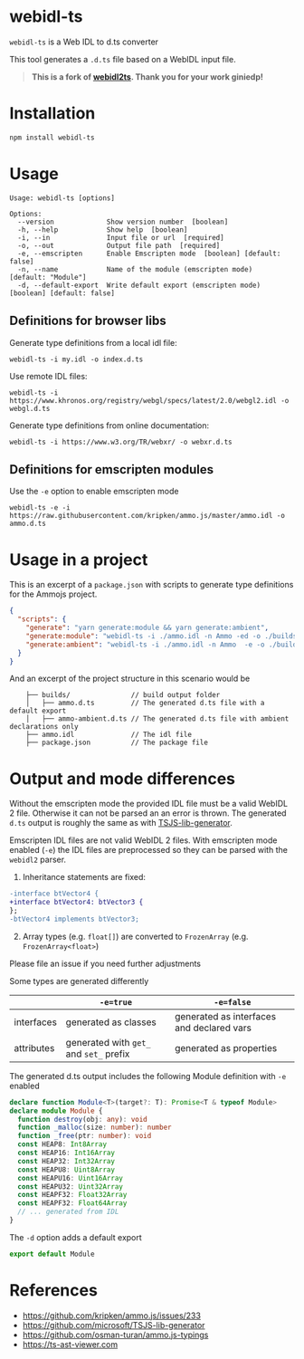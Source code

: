 # webidl-ts

`webidl-ts` is a  Web IDL to d.ts converter

This tool generates a `.d.ts` file based on a WebIDL input file.

>**This is a fork of [webidl2ts](https://github.com/giniedp/webidl2ts). Thank you for your work giniedp!**

# Installation

```sh
npm install webidl-ts
```

# Usage

```
Usage: webidl-ts [options]

Options:
  --version             Show version number  [boolean]
  -h, --help            Show help  [boolean]
  -i, --in              Input file or url  [required]
  -o, --out             Output file path  [required]
  -e, --emscripten      Enable Emscripten mode  [boolean] [default: false]
  -n, --name            Name of the module (emscripten mode)  [default: "Module"]
  -d, --default-export  Write default export (emscripten mode)  [boolean] [default: false]
```

## Definitions for browser libs

Generate type definitions from a local idl file:

```
webidl-ts -i my.idl -o index.d.ts
```

Use remote IDL files:

```
webidl-ts -i https://www.khronos.org/registry/webgl/specs/latest/2.0/webgl2.idl -o webgl.d.ts
```

Generate type definitions from online documentation:

```
webidl-ts -i https://www.w3.org/TR/webxr/ -o webxr.d.ts
```

## Definitions for emscripten modules

Use the `-e` option to enable emscripten mode

```
webidl-ts -e -i https://raw.githubusercontent.com/kripken/ammo.js/master/ammo.idl -o ammo.d.ts
```

# Usage in a project

This is an excerpt of a `package.json` with scripts to generate type definitions for the Ammojs project.

```json
{
  "scripts": {
    "generate": "yarn generate:module && yarn generate:ambient",
    "generate:module": "webidl-ts -i ./ammo.idl -n Ammo -ed -o ./builds/ammo.d.ts",
    "generate:ambient": "webidl-ts -i ./ammo.idl -n Ammo  -e -o ./builds/ammo-ambient.d.ts"
  }
}
```

And an excerpt of the project structure in this scenario would be

```
    ├── builds/               // build output folder
    │   ├── ammo.d.ts         // The generated d.ts file with a default export
    │   ├── ammo-ambient.d.ts // The generated d.ts file with ambient declarations only
    ├── ammo.idl              // The idl file
    ├── package.json          // The package file
```

# Output and mode differences

Without the emscripten mode the provided IDL file must be a valid WebIDL 2 file. Otherwise it can not be parsed an an error is thrown. The generated `d.ts` output is roughly the same as with [TSJS-lib-generator](https://github.com/microsoft/TSJS-lib-generator).

Emscripten IDL files are not valid WebIDL 2 files. With emscripten mode enabled (`-e`) the IDL files are preprocessed so they can be parsed with the `webidl2` parser.

1. Inheritance statements are fixed:

```diff
-interface btVector4 {
+interface btVector4: btVector3 {
};
-btVector4 implements btVector3;
```

2. Array types (e.g. `float[]`) are converted to `FrozenArray` (e.g. `FrozenArray<float>`)

Please file an issue if you need further adjustments

Some types are generated differently

|            | `-e=true`                               | `-e=false`                                |
| ---------- | --------------------------------------- | ----------------------------------------- |
| interfaces | generated as classes                    | generated as interfaces and declared vars |
| attributes | generated with `get_` and `set_` prefix | generated as properties                   |

The generated d.ts output includes the following Module definition with `-e` enabled

```ts
declare function Module<T>(target?: T): Promise<T & typeof Module>
declare module Module {
  function destroy(obj: any): void
  function _malloc(size: number): number
  function _free(ptr: number): void
  const HEAP8: Int8Array
  const HEAP16: Int16Array
  const HEAP32: Int32Array
  const HEAPU8: Uint8Array
  const HEAPU16: Uint16Array
  const HEAPU32: Uint32Array
  const HEAPF32: Float32Array
  const HEAPF32: Float64Array
  // ... generated from IDL
}
```

The `-d` option adds a default export

```ts
export default Module
```

# References

- https://github.com/kripken/ammo.js/issues/233
- https://github.com/microsoft/TSJS-lib-generator
- https://github.com/osman-turan/ammo.js-typings
- https://ts-ast-viewer.com
